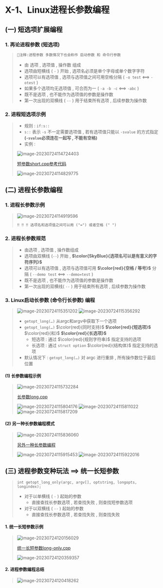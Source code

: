 # X-1、Linux进程长参数编程

## (一) 短选项扩展编程

### 1. 再论进程参数 (短选项)

>```tex
>🤪注释:进程参数 多数情况下也会称作 启动参数 和 命令行参数
>```
>
>- 由 选项 , 选项值 , 操作数 组成
>- 选项由短横线 ( `-` ) 开始 , 选项名必须是单个字母或单个数字字符
>- 选项可以有选项值 , 选项与选项值之间可用空格分隔 ( `-o test` <==> `-otest` )
>- 如果多个选项均无选项值 , 可合而为一 ( `-a -b -c` <==> `-abc` )
>- 既不是选项 , 也不能作为选项值的参数是操作数
>- 第一次出现的双横线 ( `--` ) 用于结束所有选项 , 后续参数为操作数

### 2. 进程短选项示例

>- 规则 : `if:s::`
>  -  `s::` 表示 `-s` 不一定需要选项值 , 若有选项值只能以 `-svalue` 的方式指定 **(`-svalue`必须连在一起写 , 不能有空格)**
>- 实例 : 
>
><img src="X-1、Linux进程长参数编程.assets/image-20230724114724403.png" alt="image-20230724114724403" />
>
>[短参数short.cpp参考代码](https://github.com/WONGZEONJYU/Linux_System_Program/blob/main/x-1_Process_Parameter/short.cpp)
>
>![image-20230724114829775](X-1、Linux进程长参数编程.assets/image-20230724114829775.png)

## (二) 进程长参数编程

### 1. 进程长参数示例

><img src="X-1、Linux进程长参数编程.assets/image-20230724114919596.png" alt="image-20230724114919596" />
>
>```tex
>‼️ ‼️ ‼️ 选项名和选项值之间可以用 ("=") 或者空格 (" ")
>```

### 2. 进程长参数规范

>- 由选项 , 选项值 , 操作数组成
>- 选项由双横线 (`--`) 开始 , **$\color{SkyBlue}{选项名可以是有意义的字符序列}$**
>- 选项可以有选项值 , 选项与选项值可用 **$\color{red}{空格 / 等号}$** 分隔 ( `--demo test` <==> `--demo=test` )
>- 既不是选项 , 也不能作为选项值的参数是操作数
>- 第一次出现的双横线( `--` ) 用于结束所有选项 , 后续参数为操作数

### 3. Linux启动长参数 (命令行长参数) 编程

><img src="X-1、Linux进程长参数编程.assets/image-20230724115351202.png" alt="image-20230724115351202" />
>
><img src="X-1、Linux进程长参数编程.assets/image-20230724115356292.png" alt="image-20230724115356292" />
>
>- `getopt_long(…)` 从argc和argv中获取下一个选项
>- `getopt_long(…)` $\color{red}{同时支持}$ **$\color{red}{短选项}$** $\color{red}{和}$ **$\color{red}{长选项}$**
>   - 短选项 : 通过 $\color{red}{规则字符串}$ 指定支持的选项
>   - 长选项 : 通过 `struct option` $\color{red}{结构体}$ 指定支持的选项
>- 默认情况下 : `getopt_long(…)` 对 argc 进行重排 , 所有操作数位于最后位置
>

#### (1) 长参数编程示例

><img src="X-1、Linux进程长参数编程.assets/image-20230724115732284.png" alt="image-20230724115732284" />
>
>[长参数long.cpp](https://github.com/WONGZEONJYU/Linux_System_Program/blob/main/x-1_Process_Parameter/long.cpp)
>
><img src="X-1、Linux进程长参数编程.assets/image-20230724115804176.png" alt="image-20230724115804176" />
>
><img src="X-1、Linux进程长参数编程.assets/image-20230724115811022.png" alt="image-20230724115811022" />
>
><img src="X-1、Linux进程长参数编程.assets/image-20230724115817209.png" alt="image-20230724115817209" />

#### (2) 另一种长参数编程模式

><img src="X-1、Linux进程长参数编程.assets/image-20230724115836060.png" alt="image-20230724115836060" />
>
>[另外一种长参数编程](https://github.com/WONGZEONJYU/Linux_System_Program/blob/main/x-1_Process_Parameter/long-new.cpp)
>
><img src="X-1、Linux进程长参数编程.assets/image-20230724115915453.png" alt="image-20230724115915453" />
>
><img src="X-1、Linux进程长参数编程.assets/image-20230724115922016.png" alt="image-20230724115922016" />

## (三) 进程参数变种玩法 ==> 统一长短参数

>`int getopt_long_only(argc, argv[], optstring, longopts, longindex);`
>
>- 对于以单横线 ( `-` ) 起始的参数
>   - 直接查找长参数选项 , 若查找失败 , 则查找短参数选项
>- 对于以双横线 ( `--` ) 起始的参数
>   - 直接查找长参数选项 , 若查找失败 , 则查找失败
>

#### 1. 统一长短参数示例

>![image-20230724120156029](X-1、Linux进程长参数编程.assets/image-20230724120156029.png)
>
>[统一长短参数long-only.cpp](https://github.com/WONGZEONJYU/Linux_System_Program/blob/main/x-1_Process_Parameter/long-only.cpp)
>
><img src="X-1、Linux进程长参数编程.assets/image-20230724120359357.png" alt="image-20230724120359357" />

#### 2. 进程参数编程总结

><img src="X-1、Linux进程长参数编程.assets/image-20230724120418262.png" alt="image-20230724120418262" />

